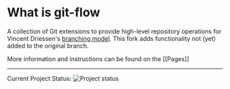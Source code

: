 # What is git-flow
A collection of Git extensions to provide high-level repository operations
for Vincent Driessen's [branching model](http://nvie.com/git-model "original
blog post"). This fork adds functionality not (yet) added to the original branch.

More information and instructions can be found on the [[Pages]]
***

Current Project Status: ![Project status](http://stillmaintained.com/petervanderdoes/gitflow.png)